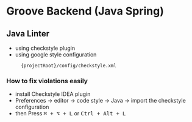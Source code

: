 # Groove Backend (Java Spring)

## Java Linter
* using checkstyle plugin
* using google style configuration
  ```
    {projectRoot}/config/checkstyle.xml
  ```

### How to fix violations easily
* install Checkstyle IDEA plugin
* Preferences &rarr; editor &rarr; code style &rarr; Java &rarr; import the checkstyle configuration
* then Press <kbd>⌘ + ⌥ + L</kbd> or <kbd>Ctrl + Alt + L</kbd>
